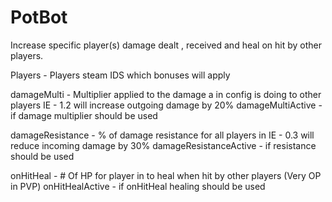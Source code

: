 # PotBot
Increase specific player(s) damage dealt , received and heal on hit by other players.





Players - Players steam IDS which bonuses will apply


damageMulti - Multiplier applied to the damage a <player> in config is doing to other players IE - 1.2 will increase outgoing damage by 20%
damageMultiActive - if damage multiplier should be used

damageResistance - % of damage resistance for all players in <players> IE - 0.3 will reduce incoming damage by 30% 
damageResistanceActive - if resistance should be used

onHitHeal - # Of HP for player in <players> to heal when hit by other players (Very OP in PVP)
onHitHealActive - if onHitHeal healing should be used


